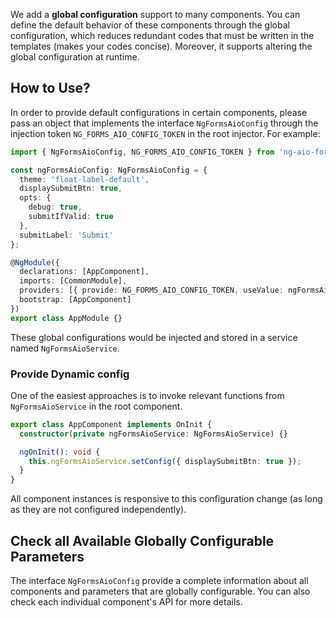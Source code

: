 We add a **global configuration** support to many components. You can define the default behavior of these components through the global configuration, which reduces redundant codes that must be written in the templates (makes your codes concise). Moreover, it supports altering the global configuration at runtime.

## How to Use?

In order to provide default configurations in certain components, please pass an object that implements the interface `NgFormsAioConfig` through the injection token `NG_FORMS_AIO_CONFIG_TOKEN` in the root injector. For example:

```typescript
import { NgFormsAioConfig, NG_FORMS_AIO_CONFIG_TOKEN } from 'ng-aio-forms';

const ngFormsAioConfig: NgFormsAioConfig = {
  theme: 'float-label-default',
  displaySubmitBtn: true,
  opts: {
    debug: true,
    submitIfValid: true
  },
  submitLabel: 'Submit'
};

@NgModule({
  declarations: [AppComponent],
  imports: [CommonModule],
  providers: [{ provide: NG_FORMS_AIO_CONFIG_TOKEN, useValue: ngFormsAioConfig }],
  bootstrap: [AppComponent]
})
export class AppModule {}
```

These global configurations would be injected and stored in a service named `NgFormsAioService`.

### Provide Dynamic config

One of the easiest approaches is to invoke relevant functions from `NgFormsAioService` in the root component.

```typescript
export class AppComponent implements OnInit {
  constructor(private ngFormsAioService: NgFormsAioService) {}

  ngOnInit(): void {
    this.ngFormsAioService.setConfig({ displaySubmitBtn: true });
  }
}
```

All component instances is responsive to this configuration change (as long as they are not configured independently).

## Check all Available Globally Configurable Parameters

The interface `NgFormsAioConfig` provide a complete information about all components and parameters that are globally configurable. You can also check each individual component's API for more details.
